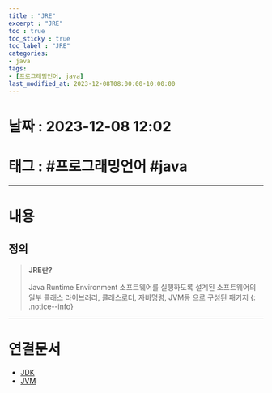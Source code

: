 ```yaml
---
title : "JRE"
excerpt : "JRE"
toc : true
toc_sticky : true
toc_label : "JRE"
categories:
- java
tags:
- [프로그래밍언어, java]
last_modified_at: 2023-12-08T08:00:00-10:00:00
---
```


# 날짜 : 2023-12-08 12:02

# 태그 : #프로그래밍언어 #java 
---

# 내용

## 정의
> **JRE란?**
>
> Java Runtime Environment
>소프트웨어를 실행하도록 설계된 소프트웨어의 일부
>클래스 라이브러리, 클래스로더, 자바명령, JVM등 으로 구성된 패키지
{: .notice--info}

---

# 연결문서
- [JDK](../../java/java-JDK)
- [JVM](../../java/java-JVM)